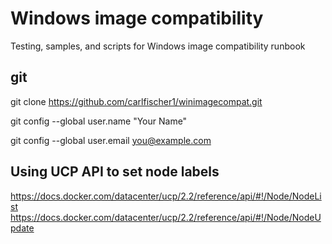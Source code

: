 # Windows image compatibility
Testing, samples, and scripts for Windows image compatibility runbook

## git
git clone https://github.com/carlfischer1/winimagecompat.git

git config --global user.name "Your Name"

git config --global user.email you@example.com

## Using UCP API to set node labels
https://docs.docker.com/datacenter/ucp/2.2/reference/api/#!/Node/NodeList
https://docs.docker.com/datacenter/ucp/2.2/reference/api/#!/Node/NodeUpdate
